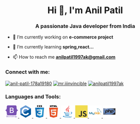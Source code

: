<h1 align="center">Hi 👋, I'm Anil Patil</h1>
<h3 align="center">A passionate Java developer from India</h3>



- 🔭 I’m currently working on **e-commerce project**

- 🌱 I’m currently learning **spring,react...**

- 📫 How to reach me **anilpatil1997ak@gmail.com**

<h3 align="left">Connect with me:</h3>
<p align="left">
<a href="https://linkedin.com/in/anil-patil-178a19180" target="blank"><img align="center" alt="anil-patil-178a19180" height="30" width="40" /></a>
<a href="https://instagram.com/mr.iiinvincible" target="blank"><img align="center"  alt="mr.iiinvincible" height="30" width="40" /></a>
<a href="https://www.hackerrank.com/anilpatil1997ak" target="blank"><img align="center"  alt="anilpatil1997ak" height="30" width="40" /></a>
</p>

<h3 align="left">Languages and Tools:</h3>
<p align="left"> <a href="https://getbootstrap.com" target="_blank" rel="noreferrer"> <img src="https://raw.githubusercontent.com/devicons/devicon/master/icons/bootstrap/bootstrap-plain-wordmark.svg" alt="bootstrap" width="40" height="40"/> </a> <a href="https://www.cprogramming.com/" target="_blank" rel="noreferrer"> <img src="https://raw.githubusercontent.com/devicons/devicon/master/icons/c/c-original.svg" alt="c" width="40" height="40"/> </a> <a href="https://www.w3schools.com/css/" target="_blank" rel="noreferrer"> <img src="https://raw.githubusercontent.com/devicons/devicon/master/icons/css3/css3-original-wordmark.svg" alt="css3" width="40" height="40"/> </a> <a href="https://www.w3.org/html/" target="_blank" rel="noreferrer"> <img src="https://raw.githubusercontent.com/devicons/devicon/master/icons/html5/html5-original-wordmark.svg" alt="html5" width="40" height="40"/> </a> <a href="https://www.java.com" target="_blank" rel="noreferrer"> <img src="https://raw.githubusercontent.com/devicons/devicon/master/icons/java/java-original.svg" alt="java" width="40" height="40"/> </a> <a href="https://developer.mozilla.org/en-US/docs/Web/JavaScript" target="_blank" rel="noreferrer"> <img src="https://raw.githubusercontent.com/devicons/devicon/master/icons/javascript/javascript-original.svg" alt="javascript" width="40" height="40"/> </a> <a href="https://www.mysql.com/" target="_blank" rel="noreferrer"> <img src="https://raw.githubusercontent.com/devicons/devicon/master/icons/mysql/mysql-original-wordmark.svg" alt="mysql" width="40" height="40"/> </a> <a href="https://www.php.net" target="_blank" rel="noreferrer"> <img src="https://raw.githubusercontent.com/devicons/devicon/master/icons/php/php-original.svg" alt="php" width="40" height="40"/> </a> </p>
